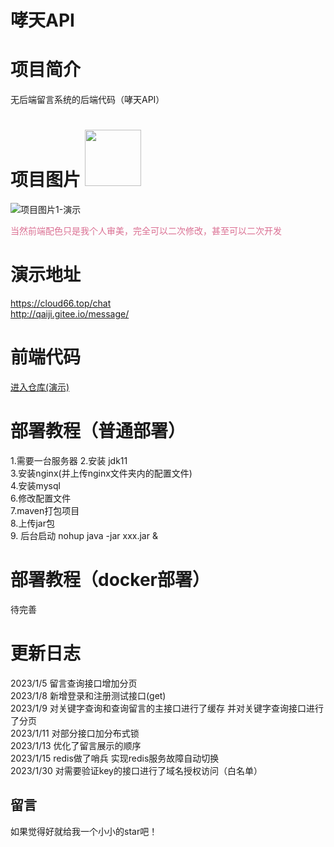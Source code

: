 # 哮天API


# 项目简介
无后端留言系统的后端代码（哮天API）



# 项目图片 <img width="90px" src="https://pic.imgdb.cn/item/63c63337be43e0d30e841217.png">
![项目图片1-演示](https://pic.imgdb.cn/item/63c631dabe43e0d30e81d03f.png "项目图片1")

<p style="color: palevioletred">当然前端配色只是我个人审美，完全可以二次修改，甚至可以二次开发<p>

# 演示地址
https://cloud66.top/chat \
http://qaiji.gitee.io/message/

# 前端代码
<a href="https://gitee.com/qAiJi/message">进入仓库(演示)</a>

# 部署教程（普通部署）
1.需要一台服务器
2.安装 jdk11 \
3.安装nginx(并上传nginx文件夹内的配置文件) \
4.安装mysql \
6.修改配置文件 \
7.maven打包项目 \
8.上传jar包 \
9. 后台启动 nohup java -jar xxx.jar &
# 部署教程（docker部署）
待完善

# 更新日志
2023/1/5 留言查询接口增加分页 \
2023/1/8 新增登录和注册测试接口(get) \
2023/1/9 对关键字查询和查询留言的主接口进行了缓存 并对关键字查询接口进行了分页 \
2023/1/11 对部分接口加分布式锁 \
2023/1/13 优化了留言展示的顺序 \
2023/1/15 redis做了哨兵 实现redis服务故障自动切换 \
2023/1/30 对需要验证key的接口进行了域名授权访问（白名单）

## 留言
如果觉得好就给我一个小小的star吧！

